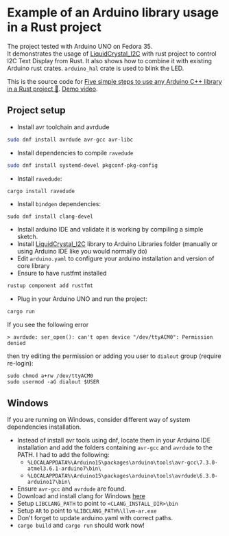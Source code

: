 # Example of an Arduino library usage in a Rust project

The project tested with Arduino UNO on Fedora 35.  
It demonstrates the usage of [LiquidCrystal_I2C](https://github.com/johnrickman/LiquidCrystal_I2C) 
with rust project to control I2C Text Display from Rust. 
It also shows how to combine it with existing Arduino rust crates.
``arduino_hal`` crate is used to blink the LED.

This is the source code for [Five simple steps to use any Arduino C++ library in a Rust project 🦀](https://dev.to/kgrech/five-simple-steps-to-use-any-arduino-c-library-in-a-rust-project-1k78). [Demo video](https://www.youtube.com/shorts/GJqBYXa5j3A).

## Project setup

- Install avr toolchain and avrdude
```sh
sudo dnf install avrdude avr-gcc avr-libc
```
- Install dependencies to compile ``ravedude``
```sh
sudo dnf install systemd-devel pkgconf-pkg-config
```
- Install  ``ravedude``:
```sh
cargo install ravedude
```
- Install ``bindgen`` dependencies:
```
sudo dnf install clang-devel
```
- Install arduino IDE and validate it is working by compiling a simple sketch.
- Install [LiquidCrystal_I2C](https://github.com/johnrickman/LiquidCrystal_I2C) library to Arduino Libraries folder
(manually or using Arduino IDE like you would normally do)
- Edit ```arduino.yaml``` to configure your arduino installation and version of core library
- Ensure to have rustfmt installed
```sh
rustup component add rustfmt
```
- Plug in your Arduino UNO and run the project:
```sh
cargo run
```

If you see the following error
```
> avrdude: ser_open(): can't open device "/dev/ttyACM0": Permission denied
```
then try editing the permission or adding you user to ``dialout`` group (require re-login):
```
sudo chmod a+rw /dev/ttyACM0
sudo usermod -aG dialout $USER
```

## Windows

If you are running on Windows, consider different way of system dependencies installation.

- Instead of install avr tools using dnf, locate them in your Arduino IDE installation and add the folders containing
``avr-gcc`` and ``avrdude`` to the PATH. I had to add the following:
  - ``%LOCALAPPDATA%\Arduino15\packages\arduino\tools\avr-gcc\7.3.0-atmel3.6.1-arduino7\bin\`` 
  - ``%LOCALAPPDATA%\Arduino15\packages\arduino\tools\avrdude\6.3.0-arduino17\bin\``
- Ensure ``avr-gcc`` and ``avrdude`` are found.
- Download and install clang for Windows [here](https://releases.llvm.org/download.html)
- Setup ``LIBCLANG_PATH`` to point to ``<CLANG_INSTALL_DIR>\bin``
- Setup ``AR`` to point to ``%LIBCLANG_PATH%\llvm-ar.exe``
- Don't forget to update arduino.yaml with correct paths.
- ``cargo build`` and ``cargo run`` should work now!
